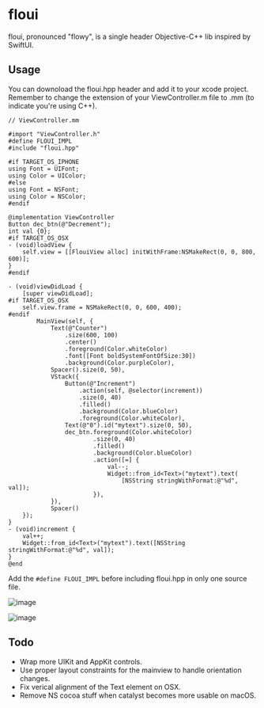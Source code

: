 # floui
floui, pronounced "flowy", is a single header Objective-C++ lib inspired by SwiftUI. 

## Usage
You can downoload the floui.hpp header and add it to your xcode project. Remember to change the extension of your ViewController.m file to .mm (to indicate you're using C++).
```objc
// ViewController.mm

#import "ViewController.h"
#define FLOUI_IMPL
#include "floui.hpp"

#if TARGET_OS_IPHONE
using Font = UIFont;
using Color = UIColor;
#else
using Font = NSFont;
using Color = NSColor;
#endif

@implementation ViewController
Button dec_btn(@"Decrement");
int val {0};
#if TARGET_OS_OSX
- (void)loadView {
    self.view = [[FlouiView alloc] initWithFrame:NSMakeRect(0, 0, 800, 600)];
}
#endif

- (void)viewDidLoad {
    [super viewDidLoad];
#if TARGET_OS_OSX
    self.view.frame = NSMakeRect(0, 0, 600, 400);
#endif
        MainView(self, {
            Text(@"Counter")
                .size(600, 100)
                .center()
                .foreground(Color.whiteColor)
                .font([Font boldSystemFontOfSize:30])
                .background(Color.purpleColor),
            Spacer().size(0, 50),
            VStack({
                Button(@"Increment")
                    .action(self, @selector(increment))
                    .size(0, 40)
                    .filled()
                    .background(Color.blueColor)
                    .foreground(Color.whiteColor),
                Text(@"0").id("mytext").size(0, 50),
                dec_btn.foreground(Color.whiteColor)
                        .size(0, 40)
                        .filled()
                        .background(Color.blueColor)
                        .action([=] {
                            val--;
                            Widget::from_id<Text>("mytext").text(
                                [NSString stringWithFormat:@"%d", val]);
                        }),
            }),
            Spacer()
    });
}
- (void)increment {
    val++;
    Widget::from_id<Text>("mytext").text([NSString stringWithFormat:@"%d", val]);
}
@end
```
Add the `#define FLOUI_IMPL` before including floui.hpp in only one source file.

![image](https://user-images.githubusercontent.com/37966791/173707028-a6e076c2-4170-459e-88a7-bd555ecfd1fa.png)

![image](https://user-images.githubusercontent.com/37966791/173926274-4ea69936-708d-4b24-92e3-48e40bde8ce5.png)

## Todo
- Wrap more UIKit and AppKit controls.
- Use proper layout constraints for the mainview to handle orientation changes. 
- Fix verical alignment of the Text element on OSX. 
- Remove NS cocoa stuff when catalyst becomes more usable on macOS.
